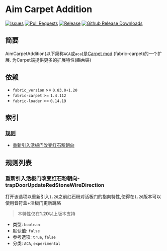 # Aim Carpet Addition

[![Issues](https://img.shields.io/github/issues/Aimerny/AimCarpetAddition?style=flat-square)](https://github.com/Aimerny/AimCarpetAddition/issues)
[![Pull Requests](https://img.shields.io/github/issues-pr/Aimerny/AimCarpetAddition?style=flat-square)](https://github.com/Aimerny/AimCarpetAddition/pulls)
[![Release](https://img.shields.io/github/v/release/Aimerny/AimCarpetAddition?include_prereleases&style=flat-square)](https://github.com/Aimerny/AimCarpetAddition/releases)
[![Github Release Downloads](https://img.shields.io/github/downloads/Aimerny/AimCarpetAddition/total?label=Github%20Release%20Downloads&style=flat-square)](https://github.com/Aimerny/AimCarpetAddition/releases)

[//]: # ([![Java CI with gradle]&#40;https://img.shields.io/github/workflow/status/Aimerny/AimCarpetAddition/build?label=Build&style=flat-square&#41;]&#40;https://github.com/Aimerny/AimCarpetAddition/actions/workflows/build.yml&#41;)
[//]: # ([![Publish Release]&#40;https://img.shields.io/github/workflow/status/Aimerny/AimCarpetAddition/Publish%20Release?label=Publish%20Release&style=flat-square&#41;]&#40;https://github.com/Aimerny/AimCarpetAddition/actions/workflows/publish.yml&#41;)



## 简要
AimCarpetAddition(以下简称`ACA`或`aca`)是[Carpet mod](https://github.com/gnembon/fabric-carpet) (fabric-carpet)的一个扩展.
为Carpet端提供更多的扩展特性(~~画大饼~~)

## 依赖

* `fabric_version` >= `0.83.0+1.20`
* `fabric-carpet` >= `1.4.112`
* `fabric-loader` >= `0.14.19`

## 索引

### [规则](#规则列表)

- [重新引入活板门改变红石粉朝向](#重新引入活板门改变红石粉朝向-trapDoorUpdateRedStoneWireDirection)

## 规则列表

### 重新引入活板门改变红石粉朝向-trapDoorUpdateRedStoneWireDirection

打开该选项以重新引入`1.20`之前红石粉对活板门的指向特性,使得在`1.20`版本可以使用音符盒+活板门更新跳略
> 本特性仅在**1.20**以上版本支持

- 类型: `boolean`
- 默认值: `false`
- 参考选项: `true`, `false`
- 分类: `ACA`, `experimental`



